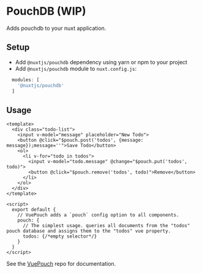 # PouchDB (WIP)
Adds pouchdb to your nuxt application.

## Setup
- Add `@nuxtjs/pouchdb` dependency using yarn or npm to your project
- Add `@nuxtjs/pouchdb` module to `nuxt.config.js`:

```js
  modules: [
    '@nuxtjs/pouchdb'
  ]
````

## Usage

```vue
<template>
  <div class="todo-list">
    <input v-model="message" placeholder="New Todo">
    <button @click="$pouch.post('todos', {message: message});message=''">Save Todo</button>
    <ol>
      <li v-for="todo in todos">
        <input v-model="todo.message" @change="$pouch.put('todos', todo)">
        <button @click="$pouch.remove('todos', todo)">Remove</button>
      </li>
    </ol>
  </div>
</template>

<script>
  export default {
    // VuePouch adds a `pouch` config option to all components.
    pouch: {
      // The simplest usage. queries all documents from the "todos" pouch database and assigns them to the "todos" vue property.
      todos: {/*empty selector*/}
    }
  }
</script>
```

See the [VuePouch](http://www.github.com/buhrmi/vue-pouch) repo for documentation.
